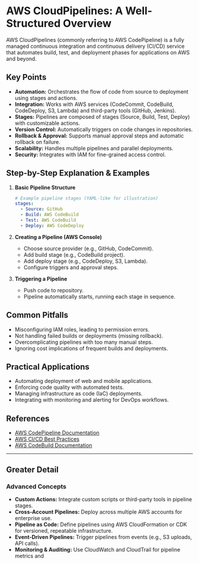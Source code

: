 # AWS CloudPipelines: A Well-Structured Overview

AWS CloudPipelines (commonly referring to AWS CodePipeline) is a fully managed continuous integration and continuous delivery (CI/CD) service that automates build, test, and deployment phases for applications on AWS and beyond.

## Key Points

- **Automation:** Orchestrates the flow of code from source to deployment using stages and actions.
- **Integration:** Works with AWS services (CodeCommit, CodeBuild, CodeDeploy, S3, Lambda) and third-party tools (GitHub, Jenkins).
- **Stages:** Pipelines are composed of stages (Source, Build, Test, Deploy) with customizable actions.
- **Version Control:** Automatically triggers on code changes in repositories.
- **Rollback & Approval:** Supports manual approval steps and automatic rollback on failure.
- **Scalability:** Handles multiple pipelines and parallel deployments.
- **Security:** Integrates with IAM for fine-grained access control.

## Step-by-Step Explanation & Examples

1. **Basic Pipeline Structure**
   ```yaml
   # Example pipeline stages (YAML-like for illustration)
   stages:
     - Source: GitHub
     - Build: AWS CodeBuild
     - Test: AWS CodeBuild
     - Deploy: AWS CodeDeploy
   ```

2. **Creating a Pipeline (AWS Console)**
   - Choose source provider (e.g., GitHub, CodeCommit).
   - Add build stage (e.g., CodeBuild project).
   - Add deploy stage (e.g., CodeDeploy, S3, Lambda).
   - Configure triggers and approval steps.

3. **Triggering a Pipeline**
   - Push code to repository.
   - Pipeline automatically starts, running each stage in sequence.

## Common Pitfalls

- Misconfiguring IAM roles, leading to permission errors.
- Not handling failed builds or deployments (missing rollback).
- Overcomplicating pipelines with too many manual steps.
- Ignoring cost implications of frequent builds and deployments.

## Practical Applications

- Automating deployment of web and mobile applications.
- Enforcing code quality with automated tests.
- Managing infrastructure as code (IaC) deployments.
- Integrating with monitoring and alerting for DevOps workflows.

## References

- [AWS CodePipeline Documentation](https://docs.aws.amazon.com/codepipeline/latest/userguide/welcome.html)
- [AWS CI/CD Best Practices](https://aws.amazon.com/devops/continuous-delivery/)
- [AWS CodeBuild Documentation](https://docs.aws.amazon.com/codebuild/latest/userguide/welcome.html)

---

## Greater Detail

### Advanced Concepts

- **Custom Actions:** Integrate custom scripts or third-party tools in pipeline stages.
- **Cross-Account Pipelines:** Deploy across multiple AWS accounts for enterprise use.
- **Pipeline as Code:** Define pipelines using AWS CloudFormation or CDK for versioned, repeatable infrastructure.
- **Event-Driven Pipelines:** Trigger pipelines from events (e.g., S3 uploads, API calls).
- **Monitoring & Auditing:** Use CloudWatch and CloudTrail for pipeline metrics and